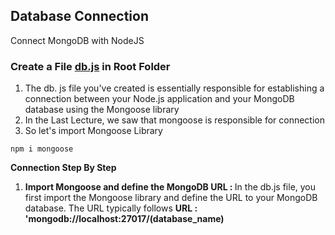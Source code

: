 ## **Database Connection**

Connect MongoDB with NodeJS

### Create a File **<u>db.js</u>** in Root Folder 

1. The db. js file you've created is essentially responsible for establishing a connection between your Node.js application and your MongoDB database using the Mongoose library
2. In the Last Lecture, we saw that mongoose is responsible for connection
3. So let's import Mongoose Library

```
npm i mongoose
```

**Connection Step By Step**

1. <b>Import Mongoose and define the MongoDB URL : </b> In the db.js file, you first import the Mongoose library and define the URL to your MongoDB database. The URL typically follows 
		**URL : 'mongodb://localhost:27017/(database_name)**


 